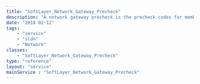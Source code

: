 ```yaml
---
title: "SoftLayer_Network_Gateway_Precheck"
description: "A network gateway precheck is the precheck codes for member(s) of a gateway "
date: "2018-02-12"
tags:
    - "service"
    - "sldn"
    - "Network"
classes:
    - "SoftLayer_Network_Gateway_Precheck"
type: "reference"
layout: "service"
mainService : "SoftLayer_Network_Gateway_Precheck"
---
```

